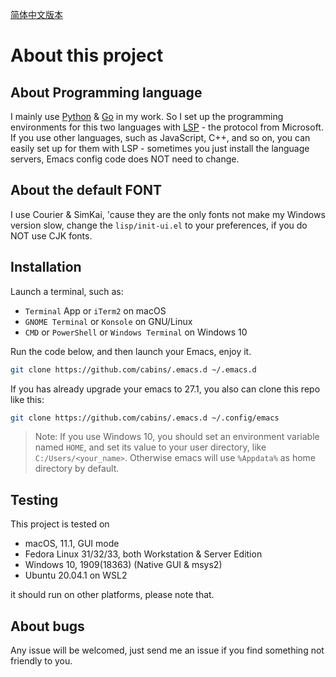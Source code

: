 [简体中文版本](./README.md)

# About this project

## About Programming language

I mainly use [Python](https://www.python.org/) & [Go](https://golang.org/) in my work.  So I set up the programming environments for this two languages with [LSP](https://emacs-lsp.github.io/lsp-mode/) - the protocol from Microsoft.  If you use other languages, such as JavaScript, C++, and so on, you can easily set up for them with LSP - sometimes you just install the language servers, Emacs config code does NOT need to change.

## About the default FONT
I use Courier & SimKai, 'cause they are the only fonts not make my Windows version slow, change the `lisp/init-ui.el` to your preferences, if you do NOT use CJK fonts.

## Installation

Launch a terminal, such as:

- `Terminal` App or `iTerm2` on macOS
- `GNOME Terminal` or `Konsole` on GNU/Linux
- `CMD` or `PowerShell` or `Windows Terminal` on Windows 10

Run the code below, and then launch your Emacs, enjoy it.

```bash
git clone https://github.com/cabins/.emacs.d ~/.emacs.d
```

If you has already upgrade your emacs to 27.1, you also can clone this repo like this:

```bash
git clone https://github.com/cabins/.emacs.d ~/.config/emacs
```

> Note: If you use Windows 10,  you should set an environment variable named `HOME`,  and set its value to your user directory,  like `C:/Users/<your_name>`. Otherwise emacs will use `%Appdata%` as home directory by default.

## Testing

This project is tested on

- macOS,  11.1,  GUI mode
- Fedora Linux 31/32/33, both Workstation & Server Edition
- Windows 10,  1909(18363) (Native GUI & msys2)
- Ubuntu 20.04.1 on WSL2

it should run on other platforms, please note that.

## About bugs

Any issue will be welcomed, just send me an issue if you find something not friendly to you.
